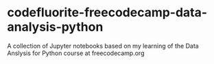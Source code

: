# codefluorite-freecodecamp-data-analysis-python
A collection of Jupyter notebooks based on my learning of the Data Anslysis for Python course at freecodecamp.org

